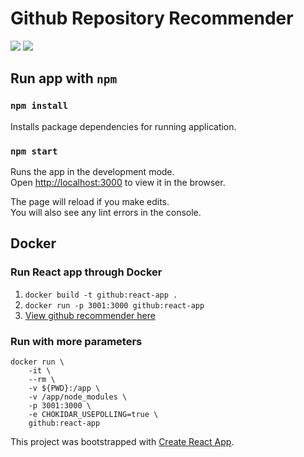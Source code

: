 # Github Repository Recommender

<a href="#"><img src="https://img.shields.io/badge/node-v16.13.2-blue"></a>
<a href="#"><img src="https://img.shields.io/badge/npm-v8.1.2-blue"></a>

## Run app with `npm`

### `npm install`

Installs package dependencies for running application.


### `npm start`

Runs the app in the development mode.\
Open [http://localhost:3000](http://localhost:3000) to view it in the browser.

The page will reload if you make edits.\
You will also see any lint errors in the console.

## Docker

### Run React app through Docker
1. `docker build -t github:react-app .`
2. `docker run -p 3001:3000 github:react-app`
3. [View github recommender here](http://localhost:3001)

### Run with more parameters
```
docker run \
    -it \
    --rm \
    -v ${PWD}:/app \
    -v /app/node_modules \
    -p 3001:3000 \
    -e CHOKIDAR_USEPOLLING=true \
    github:react-app
```

This project was bootstrapped with [Create React App](https://github.com/facebook/create-react-app).

